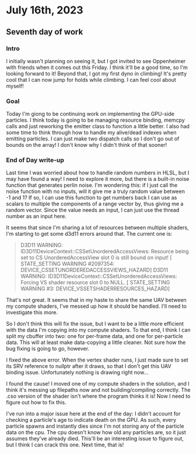 # July 16th, 2023

## Seventh day of work

### Intro

I initially wasn't planning on seeing it, but I got invited to see Oppenheimer with friends when it comes out this Friday. I think it'll be a good time, so I'm looking forward to it! Beyond that, I got my first dyno in climbing! It's pretty cool that I can now jump for holds while climbing. I can feel cool about myself!

### Goal

Today I'm giong to be continuing work on implementing the GPU-side particles. I think today is going to be managing resource binding, memcpy calls and just reworking the emitter class to function a little better. I also had some time to think through how to handle my alive/dead indexes when emitting particles. I can just make two dispatch calls so I don't go out of bounds on the array! I don't know why I didn't think of that sooner!

### End of Day write-up

Last time I was worried about how to handle random numbers in HLSL, but I may have found a way! I need to explore it more, but there is a built-in noise function that generates perlin noise. I'm wondering this: if I just call the noise function with no inputs, will it give me a truly random value between -1 and 1? If so, I can use this function to get numbers back I can use as scalars to multiple the components of a range vector by, thus giving me a random vector. Since the value needs an input, I can just use the thread number as an input here.

It seems that since I'm sharing a lot of resources between multiple shaders, I'm starting to get some d3d11 errors around that. The current one is:

> D3D11 WARNING: ID3D11DeviceContext::CSSetUnorderedAccessViews: Resource being set to CS UnorderedAccessView slot 0 is still bound on input! [ STATE_SETTING WARNING #2097354: DEVICE_CSSETUNORDEREDACCESSVIEWS_HAZARD]
> D3D11 WARNING: ID3D11DeviceContext::CSSetUnorderedAccessViews: Forcing VS shader resource slot 0 to NULL. [ STATE_SETTING WARNING #3: DEVICE_VSSETSHADERRESOURCES_HAZARD]

That's not great. It seems that in my haste to share the same UAV between my compute shaders, I've messed up how it should be handled. I'll need to investigate this more.

So I don't think this will fix the issue, but I want to be a little more efficient with the data I'm copying into my compute shaders. To that end, I think I can split my cbuffer into two: one for per-frame data, and one for per-particle data. This will at least make data-copying a little cleaner. Not sure how the bug fixing is going to go, however.

I fixed the above error. When the vertex shader runs, I just made sure to set its SRV reference to nullptr after it draws, so that I don't get this UAV binding issue. Unfortunately nothing is drawing right now...

I found the cause! I moved one of my compute shaders in the solution, and I think it's messing up filepaths now and not building/compiling correctly. The .cso version of the shader isn't where the program thinks it is! Now I need to figure out how to fix this.

I've run into a major issue here at the end of the day: I didn't account for checking a particle's age to indicate death on the GPU. As such, every particle spawns and instantly dies since I'm not storing any of the particle data on the cpu. The cpu doesn't know how old any particles are, so it just assumes they've already died. This'll be an interesting issue to figure out, but I think I can crack this one. Next time, that is!